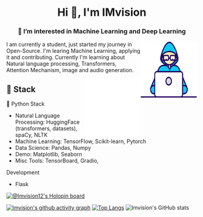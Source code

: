 <h1 align="center">Hi 👋, I'm IMvision</h1>
<h3 align="center">👀 I’m interested in Machine Learning and Deep Learning</h3>


<img align="right" width=150px height=150px alt="side_sticker" src="https://github.com/IMvision12/IMvision12/blob/main/Developer.gif" />

I am currently a student, just started my journey in Open-Source. I'm learing Machine Learning, applying it and contributing. Currently I'm learning about Natural language processing, Transformers, Attention Mechanism, image and audio generation.


<img align="right" width=150px height=150px alt="side_sticker" src="https://github.com/IMvision12/IMvision12/blob/main/giphy.gif" />

## 🔨 Stack 

🐍 Python Stack
- Natural Language Processing: HuggingFace (transformers, datasets), spaCy, NLTK
- Machine Learning: TensorFlow, Scikit-learn, Pytorch
- Data Science: Pandas, Numpy
- Demo: Matplotlib, Seaborn
- Misc Tools: TensorBoard, Gradio,

Development
- Flask

[![@Imvision12's Holopin board](https://holopin.me/imvision)](https://holopin.io/@imvision)

[![Imvision's github activity graph](https://github-readme-activity-graph.cyclic.app/graph?username=imvision12&theme=merko)](https://github.com/durgesh716/github-readme-activity-graph)
[![Top Langs](https://github-readme-stats-two-nu-79.vercel.app/api/top-langs/?username=imvision12&layout=compact&theme=merko)](https://github.com/imvision12/github-readme-stats)
![Imvision's GitHub stats](https://github-readme-stats-two-nu-79.vercel.app/api?username=imvision12&show_icons=true&theme=merko)
